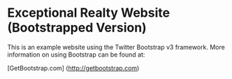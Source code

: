 # Exceptional Realty Website (Bootstrapped Version)

This is an example website using the Twitter Bootstrap v3 framework. More information on using Bootstrap can be found at:

[GetBootstrap.com] (http://getbootstrap.com)